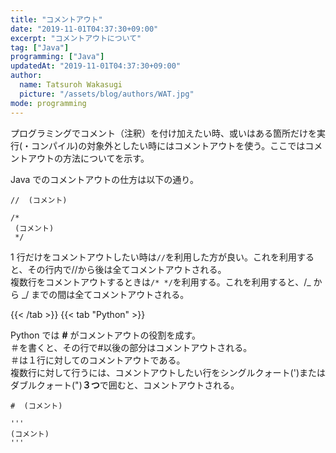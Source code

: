 ```yaml
---
title: "コメントアウト"
date: "2019-11-01T04:37:30+09:00"
excerpt: "コメントアウトについて"
tag: ["Java"]
programming: ["Java"]
updatedAt: "2019-11-01T04:37:30+09:00"
author:
  name: Tatsuroh Wakasugi
  picture: "/assets/blog/authors/WAT.jpg"
mode: programming
---
```


プログラミングでコメント（注釈）を付け加えたい時、或いはある箇所だけを実行(・コンパイル)の対象外としたい時にはコメントアウトを使う。ここではコメントアウトの方法についてを示す。

<div class="note_content_by_programming_language" id="note_content_Java">

Java でのコメントアウトの仕方は以下の通り。

```
//  (コメント)

/*
 (コメント)
 */
```

1 行だけをコメントアウトしたい時は`//`を利用した方が良い。これを利用すると、その行内で//から後は全てコメントアウトされる。  
複数行をコメントアウトするときは`/* */`を利用する。これを利用すると、/_ から _/ までの間は全てコメントアウトされる。

{{< /tab >}}
{{< tab "Python" >}}

Python では **#** がコメントアウトの役割を成す。  
＃を書くと、その行で#以後の部分はコメントアウトされる。  
＃は１行に対してのコメントアウトである。  
複数行に対して行うには、コメントアウトしたい行をシングルクォート(')またはダブルクォート(")**３つ**で囲むと、コメントアウトされる。

```
#  (コメント)

'''
(コメント)
'''
```

</div>
